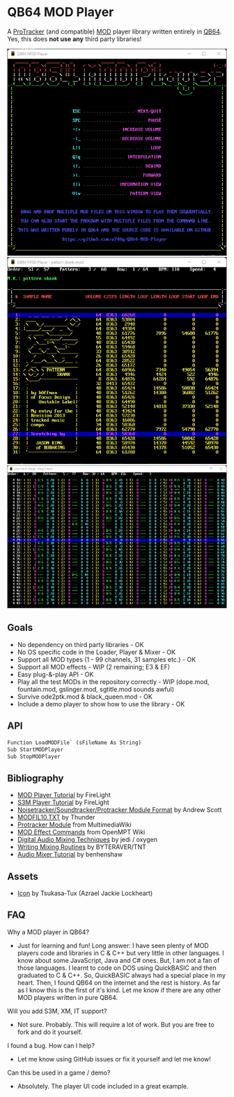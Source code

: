 # QB64 MOD Player

A [ProTracker](https://en.wikipedia.org/wiki/ProTracker) (and compatible) [MOD](https://en.wikipedia.org/wiki/MOD_(file_format)) player library written entirely in [QB64](https://github.com/QB64-Phoenix-Edition/QB64pe). Yes, this does __not use any__ third party libraries!

![Screenshot](screenshots/qb64mp_mainscreen.png)
![Screenshot](screenshots/qb64mp_infoscreen.png)
![Screenshot](screenshots/qb64mp_patternscreen.png)

## Goals

- No dependency on third party libraries - OK
- No OS specific code in the Loader, Player & Mixer - OK
- Support all MOD types (1 - 99 channels, 31 samples etc.) - OK
- Support all MOD effects - WIP (2 remaining; E3 & EF)
- Easy plug-&-play API - OK
- Play all the test MODs in the repository correctly - WIP (dope.mod, fountain.mod, gslinger.mod, sgtitle.mod sounds awful)
- Survive ode2ptk.mod & black_queen.mod - OK
- Include a demo player to show how to use the library - OK

## API

```VB
Function LoadMODFile` (sFileName As String)
Sub StartMODPlayer
Sub StopMODPlayer
```

## Bibliography

- [MOD Player Tutorial](docs/FMODDOC.TXT) by FireLight
- [S3M Player Tutorial](docs/FS3MDOC.TXT) by FireLight
- [Noisetracker/Soundtracker/Protracker Module Format](docs/MOD-FORM.TXT) by Andrew Scott
- [MODFIL10.TXT](docs/MODFIL10.TXT) by Thunder
- [Protracker Module](https://wiki.multimedia.cx/index.php/Protracker_Module) from MultimediaWiki
- [MOD Effect Commands](https://wiki.openmpt.org/Manual:_Effect_Reference#MOD_Effect_Commands) from OpenMPT Wiki
- [Digital Audio Mixing Techniques](docs/FSBDOC.TXT) by jedi / oxygen
- [Writing Mixing Routines](docs/MIXING10.TXT) by BYTERAVER/TNT
- [Audio Mixer Tutorial](https://github.com/benhenshaw/mixer_tutorial) by benhenshaw

## Assets

- [Icon](https://iconarchive.com/artist/tsukasa-tux.html) by Tsukasa-Tux (Azrael Jackie Lockheart)

## FAQ

Why a MOD player in QB64?

- Just for learning and fun! Long answer: I have seen plenty of MOD players code and libraries in C & C++ but very little in other languages. I know about some JavaScript, Java and C# ones. But, I am not a fan of those languages. I learnt to code on DOS using QuickBASIC and then graduated to C & C++. So, QuickBASIC always had a special place in my heart. Then, I found QB64 on the internet and the rest is history. As far as I know this is the first of it's kind. Let me know if there are any other MOD players written in pure QB64.

Will you add S3M, XM, IT support?

- Not sure. Probably. This will require a lot of work. But you are free to fork and do it yourself.

I found a bug. How can I help?

- Let me know using GitHub issues or fix it yourself and let me know!

Can this be used in a game / demo?

- Absolutely. The player UI code included in a great example.
